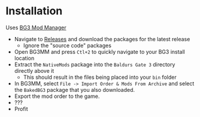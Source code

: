 # Installation
Uses [BG3 Mod Manager](https://github.com/LaughingLeader/BG3ModManager)

- Navigate to [Releases](https://github.com/blazingdrummer/BakedBG3/releases) and download the packages for the latest release
  - Ignore the "source code" packages
- Open BG3MM and press `Ctl+2` to quickly navigate to your BG3 install location
- Extract the `NativeMods` package into the `Baldurs Gate 3` directory directly above it
  - This should result in the files being placed into your `bin` folder
- In BG3MM, select `File -> Import Order & Mods From Archive` and select the `BakedBG3` package that you also downloaded.
- Export the mod order to the game.
- ???
- Profit
